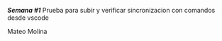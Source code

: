 ***Semana #1***
Prueba para subir y verificar sincronizacion con comandos desde vscode

Mateo Molina 